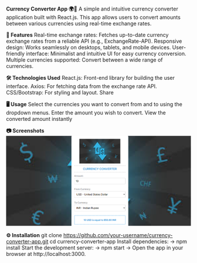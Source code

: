 **Currency Converter App 🌍💱**
A simple and intuitive currency converter application built with React.js. This app allows users to convert amounts between various currencies using real-time exchange rates.

**🚀 Features**
    Real-time exchange rates: Fetches up-to-date currency exchange rates from a reliable API (e.g., ExchangeRate-API).
    Responsive design: Works seamlessly on desktops, tablets, and mobile devices.
    User-friendly interface: Minimalist and intuitive UI for easy currency conversion.
    Multiple currencies supported: Convert between a wide range of currencies.
    
**🛠️ Technologies Used**
   React.js: Front-end library for building the user interface.
   Axios: For fetching data from the exchange rate API.
   CSS/Bootstrap: For styling and layout.
   Share
   
**🖥️ Usage**
Select the currencies you want to convert from and to using the dropdown menus.
Enter the amount you wish to convert.
View the converted amount instantly

**📷 Screenshots**
![image alt](https://github.com/Karthigaravinr/Currency-Converter/blob/c672aa1b0412f5b5c84b4b72e3efb9e0a6e5a277/currency.png)

**⚙️ Installation**
    git clone https://github.com/your-username/currency-converter-app.git
    cd currency-converter-app
    Install dependencies:
           -> npm install
    Start the development server:
           -> npm start
           -> Open the app in your browser at http://localhost:3000.

